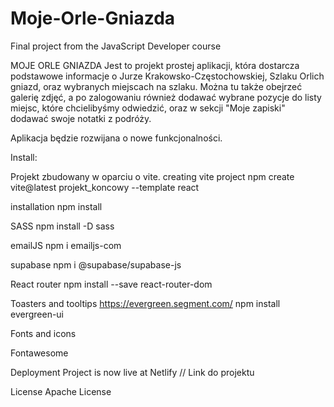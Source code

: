 # Moje-Orle-Gniazda

Final project from the JavaScript Developer course

MOJE ORLE GNIAZDA
Jest to projekt prostej aplikacji, która dostarcza podstawowe informacje o Jurze Krakowsko-Częstochowskiej, Szlaku Orlich gniazd, oraz wybranych miejscach na szlaku.
Można tu także obejrzeć galerię zdjęć, a po zalogowaniu również dodawać wybrane pozycje do listy miejsc, które chcielibyśmy odwiedzić, oraz w sekcji "Moje zapiski" dodawać swoje notatki z podróży.

Aplikacja będzie rozwijana o nowe funkcjonalności.

Install:

Projekt zbudowany w oparciu o vite.
creating vite project
npm create vite@latest projekt_koncowy --template react

installation
npm install

SASS
npm install -D sass

emailJS
npm i emailjs-com

supabase
npm i @supabase/supabase-js

React router
npm install --save react-router-dom

Toasters and tooltips
https://evergreen.segment.com/
npm install evergreen-ui

Fonts and icons

Fontawesome

Deployment
Project is now live at Netlify
// Link do projektu

License
Apache License
